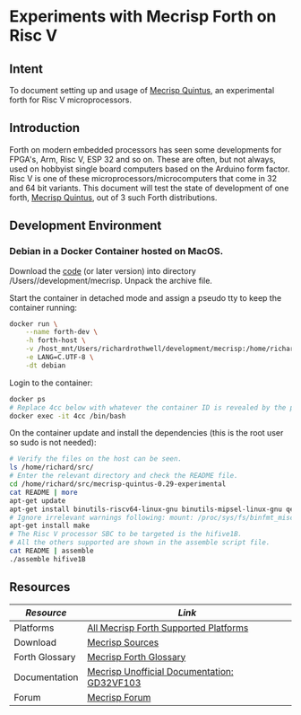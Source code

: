 # Experiments with Mecrisp Forth on Risc V

## Intent

To document setting up and usage of [Mecrisp Quintus](https://mecrisp-stellaris-folkdoc.sourceforge.io/gd32vf103.html), an experimental forth for Risc V microprocessors.

## Introduction

Forth on modern embedded processors has seen some developments for FPGA's, Arm, Risc V, ESP 32 and so on.
These are often, but not always, used on hobbyist single board computers based on the Arduino form factor.
Risc V is one of these microprocessors/microcomputers that come in 32 and 64 bit variants. 
This document will test the state of development of one forth, [Mecrisp Quintus](https://mecrisp-stellaris-folkdoc.sourceforge.io/gd32vf103.html), out of 3 such Forth distributions.

## Development Environment

### Debian in a Docker Container hosted on MacOS.

Download the [code](https://sourceforge.net/projects/mecrisp/files/mecrisp-quintus-0.29-experimental.tar.gz/download) (or later version) into directory /Users/<user-name-here-0>/development/mecrisp. Unpack the archive file.

Start the container in detached mode and assign a pseudo tty to keep the container running:

```bash
docker run \
    --name forth-dev \
    -h forth-host \
    -v /host_mnt/Users/richardrothwell/development/mecrisp:/home/richard/src \
    -e LANG=C.UTF-8 \
    -dt debian
```
Login to the container:

```bash
docker ps
# Replace 4cc below with whatever the container ID is revealed by the ps sub-command.
docker exec -it 4cc /bin/bash
```

On the container update and install the dependencies (this is the root user so sudo is not needed):

```bash
# Verify the files on the host can be seen.
ls /home/richard/src/
# Enter the relevant directory and check the README file.
cd /home/richard/src/mecrisp-quintus-0.29-experimental
cat README | more
apt-get update
apt-get install binutils-riscv64-linux-gnu binutils-mipsel-linux-gnu qemu-user-static srecord
# Ignore irrelevant warnings following: mount: /proc/sys/fs/binfmt_misc: permission denied
apt-get install make
# The Risc V processor SBC to be targeted is the hifive1B. 
# All the others supported are shown in the assemble script file.
cat README | assemble
./assemble hifive1B

```


## Resources

| *Resource* | *Link* |
| ---------- | ----- |
| Platforms | [All Mecrisp Forth Supported Platforms](http://mecrisp.sourceforge.net) |
| Download |  [Mecrisp Sources](https://sourceforge.net/projects/mecrisp/) |
| Forth Glossary |  [Mecrisp Forth Glossary](https://mecrisp-stellaris-folkdoc.sourceforge.io/gd32vf103.html) |
| Documentation |  [Mecrisp Unofficial Documentation: GD32VF103](https://mecrisp-stellaris-folkdoc.sourceforge.io/gd32vf103.html) |
| Forum | [Mecrisp Forum](https://sourceforge.net/p/mecrisp/discussion/general/) |
